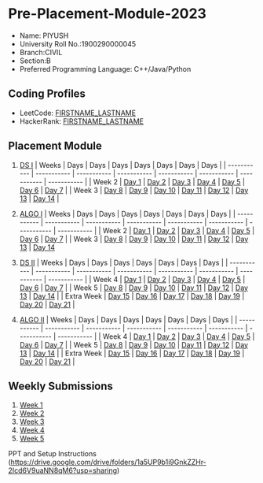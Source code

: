 # Pre-Placement-Module-2023

- Name: PIYUSH
- University Roll No.:1900290000045
- Branch:CIVIL
- Section:B
- Preferred Programming Language: C++/Java/Python

## Coding Profiles
- LeetCode: [FIRSTNAME_LASTNAME](https://leetcode.com/user1927hp/)
- HackerRank: [FIRSTNAME_LASTNAME](https://www.hackerrank.com/@piyush_1923ce102)

## Placement Module
1. [DS I](https://github.com/PIYUSH2408/Pre-Placement-Module-2023/tree/main/DS%20I)
    | Weeks | Days | Days | Days | Days | Days | Days | Days |
    | ----------- | ----------- | ----------- | ----------- | ----------- | ----------- | ----------- | ----------- | 
    | Week 2 | [Day 1](https://github.com/PIYUSH2408/Pre-Placement-Module-2023/tree/main/DS%20I/Day%201) | [Day 2](https://github.com/PIYUSH2408/Pre-Placement-Module-2023/tree/main/DS%20I/Day%202) | [Day 3](https://github.com/PIYUSH2408/Pre-Placement-Module-2023/tree/main/DS%20I/Day%203) | [Day 4](https://github.com/PIYUSH2408/Pre-Placement-Module-2023/tree/main/DS%20I/Day%204) | [Day 5](https://github.com/PIYUSH2408/Pre-Placement-Module-2023/tree/main/DS%20I/Day%205) | [Day 6](https://github.com/PIYUSH2408/Pre-Placement-Module-2023/tree/main/DS%20I/Day%206) | [Day 7](https://github.com/PIYUSH2408/Pre-Placement-Module-2023/tree/main/DS%20I/Day%207) |
    | Week 3 | [Day 8](https://github.com/PIYUSH2408/Pre-Placement-Module-2023/tree/main/DS%20I/Day%208) | [Day 9](https://github.com/PIYUSH2408/Pre-Placement-Module-2023/tree/main/DS%20I/Day%209) | [Day 10](https://github.com/PIYUSH2408/Pre-Placement-Module-2023/tree/main/DS%20I/Day%2010) | [Day 11](https://github.com/PIYUSH2408/Pre-Placement-Module-2023/tree/main/DS%20I/Day%2011) | [Day 12](https://github.com/PIYUSH2408/Pre-Placement-Module-2023/tree/main/DS%20I/Day%2012) | [Day 13](https://github.com/PIYUSH2408/Pre-Placement-Module-2023/tree/main/DS%20I/Day%2013) | [Day 14](https://github.com/PIYUSH2408/Pre-Placement-Module-2023/tree/main/DS%20I/Day%2014) |
    
2. [ALGO I](https://github.com/PIYUSH2408/Pre-Placement-Module-2023/tree/main/ALGO%20I)
    | Weeks | Days | Days | Days | Days | Days | Days | Days |
    | ----------- | ----------- | ----------- | ----------- | ----------- | ----------- | ----------- | ----------- |
    | Week 2 | [Day 1](https://github.com/PIYUSH2408/Pre-Placement-Module-2023/tree/main/ALGO%20I/Day%201) | [Day 2](https://github.com/PIYUSH2408/Pre-Placement-Module-2023/tree/main/ALGO%20I/Day%202) | [Day 3](https://github.com/PIYUSH2408/Pre-Placement-Module-2023/tree/main/ALGO%20I/Day%203) | [Day 4](https://github.com/PIYUSH2408/Pre-Placement-Module-2023/tree/main/ALGO%20I/Day%204) | [Day 5](https://github.com/PIYUSH2408/Pre-Placement-Module-2023/tree/main/ALGO%20I/Day%205) | [Day 6](https://github.com/PIYUSH2408/Pre-Placement-Module-2023/tree/main/ALGO%20I/Day%206) | [Day 7](https://github.com/PIYUSH2408/Pre-Placement-Module-2023/tree/main/ALGO%20I/Day%207) |
    | Week 3 | [Day 8](https://github.com/PIYUSH2408/Pre-Placement-Module-2023/tree/main/ALGO%20I/Day%208) | [Day 9](https://github.com/PIYUSH2408/Pre-Placement-Module-2023/tree/main/ALGO%20I/Day%209) | [Day 10](https://github.com/PIYUSH2408/Pre-Placement-Module-2023/tree/main/ALGO%20I/Day%2010) | [Day 11](https://github.com/PIYUSH2408/Pre-Placement-Module-2023/tree/main/ALGO%20I/Day%2011) | [Day 12](https://github.com/PIYUSH2408/Pre-Placement-Module-2023/tree/main/ALGO%20I/Day%2012) | [Day 13](https://github.com/PIYUSH2408/Pre-Placement-Module-2023/tree/main/ALGO%20I/Day%2013) | [Day 14](https://github.com/PIYUSH2408/Pre-Placement-Module-2023/tree/main/ALGO%20I/Day%2014)  
    
3. [DS II](https://github.com/PIYUSH2408/Pre-Placement-Module-2023/tree/main/DS%20II)
    | Weeks | Days | Days | Days | Days | Days | Days | Days |
    | ----------- | ----------- | ----------- | ----------- | ----------- | ----------- | ----------- | ----------- |
    | Week 4 | [Day 1](https://github.com/PIYUSH2408/Pre-Placement-Module-2023/tree/main/DS%20II/Day%201) | [Day 2](https://github.com/PIYUSH2408/Pre-Placement-Module-2023/tree/main/DS%20II/Day%202) | [Day 3](https://github.com/PIYUSH2408/Pre-Placement-Module-2023/tree/main/DS%20II/Day%203) | [Day 4](https://github.com/PIYUSH2408/Pre-Placement-Module-2023/tree/main/DS%20II/Day%204) | [Day 5](https://github.com/PIYUSH2408/Pre-Placement-Module-2023/tree/main/DS%20II/Day%205) | [Day 6](https://github.com/PIYUSH2408/Pre-Placement-Module-2023/tree/main/DS%20II/Day%206) | [Day 7](https://github.com/PIYUSH2408/Pre-Placement-Module-2023/tree/main/DS%20II/Day%207) | 
    | Week 5 | [Day 8](https://github.com/PIYUSH2408/Pre-Placement-Module-2023/tree/main/DS%20II/Day%208) | [Day 9](https://github.com/PIYUSH2408/Pre-Placement-Module-2023/tree/main/DS%20II/Day%209) | [Day 10](https://github.com/PIYUSH2408/Pre-Placement-Module-2023/tree/main/DS%20II/Day%2010) | [Day 11](https://github.com/PIYUSH2408/Pre-Placement-Module-2023/tree/main/DS%20II/Day%2011) | [Day 12](https://github.com/PIYUSH2408/Pre-Placement-Module-2023/tree/main/DS%20II/Day%2012) | [Day 13](https://github.com/PIYUSH2408/Pre-Placement-Module-2023/tree/main/DS%20II/Day%2013) | [Day 14](https://github.com/PIYUSH2408/Pre-Placement-Module-2023/tree/main/DS%20II/Day%2014) |
    | Extra Week | [Day 15](https://github.com/PIYUSH2408/Pre-Placement-Module-2023/tree/main/DS%20II/Day%2015) | [Day 16](https://github.com/PIYUSH2408/Pre-Placement-Module-2023/tree/main/DS%20II/Day%2016) | [Day 17](https://github.com/PIYUSH2408/Pre-Placement-Module-2023/tree/main/DS%20II/Day%2017) | [Day 18](https://github.com/PIYUSH2408/Pre-Placement-Module-2023/tree/main/DS%20II/Day%2018) | [Day 19](https://github.com/PIYUSH2408/Pre-Placement-Module-2023/tree/main/DS%20II/Day%2019) | [Day 20](https://github.com/PIYUSH2408/Pre-Placement-Module-2023/tree/main/DS%20II/Day%2020) | [Day 21](https://github.com/PIYUSH2408/Pre-Placement-Module-2023/tree/main/DS%20II/Day%2021) |
    
4. [ALGO II](https://github.com/PIYUSH2408/Pre-Placement-Module-2023/tree/main/ALGO%20II)
    | Weeks | Days | Days | Days | Days | Days | Days | Days |
    | ----------- | ----------- | ----------- | ----------- | ----------- | ----------- | ----------- | ----------- |
    | Week 4 | [Day 1](https://github.com/PIYUSH2408/Pre-Placement-Module-2023/tree/main/ALGO%20II/Day%201) | [Day 2](https://github.com/PIYUSH2408/Pre-Placement-Module-2023/tree/main/ALGO%20II/Day%202) | [Day 3](https://github.com/PIYUSH2408/Pre-Placement-Module-2023/tree/main/ALGO%20II/Day%203) | [Day 4](https://github.com/PIYUSH2408/Pre-Placement-Module-2023/tree/main/ALGO%20II/Day%204) | [Day 5](https://github.com/PIYUSH2408/Pre-Placement-Module-2023/tree/main/ALGO%20II/Day%205) | [Day 6](https://github.com/PIYUSH2408/Pre-Placement-Module-2023/tree/main/ALGO%20II/Day%206) | [Day 7](https://github.com/PIYUSH2408/Pre-Placement-Module-2023/tree/main/ALGO%20II/Day%207) |
    | Week 5 | [Day 8](https://github.com/PIYUSH2408/Pre-Placement-Module-2023/tree/main/ALGO%20II/Day%208) | [Day 9](https://github.com/PIYUSH2408/Pre-Placement-Module-2023/tree/main/ALGO%20II/Day%209) | [Day 10](https://github.com/PIYUSH2408/Pre-Placement-Module-2023/tree/main/ALGO%20II/Day%2010) | [Day 11](https://github.com/PIYUSH2408/Pre-Placement-Module-2023/tree/main/ALGO%20II/Day%2011) | [Day 12](https://github.com/PIYUSH2408/Pre-Placement-Module-2023/tree/main/ALGO%20II/Day%2012) | [Day 13](https://github.com/PIYUSH2408/Pre-Placement-Module-2023/tree/main/ALGO%20II/Day%2013) | [Day 14](https://github.com/PIYUSH2408/Pre-Placement-Module-2023/tree/main/ALGO%20II/Day%2014) |
    | Extra Week | [Day 15](https://github.com/PIYUSH2408/Pre-Placement-Module-2023/tree/main/ALGO%20II/Day%2015) | [Day 16](https://github.com/PIYUSH2408/Pre-Placement-Module-2023/tree/main/ALGO%20II/Day%2016) | [Day 17](https://github.com/PIYUSH2408/Pre-Placement-Module-2023/tree/main/ALGO%20II/Day%2017) | [Day 18](https://github.com/PIYUSH2408/Pre-Placement-Module-2023/tree/main/ALGO%20II/Day%2018) | [Day 19](https://github.com/PIYUSH2408/Pre-Placement-Module-2023/tree/main/ALGO%20II/Day%2019) | [Day 20](https://github.com/PIYUSH2408/Pre-Placement-Module-2023/tree/main/ALGO%20II/Day%2020) | [Day 21](https://github.com/PIYUSH2408/Pre-Placement-Module-2023/tree/main/ALGO%20II/Day%2021) |

## Weekly Submissions
1. [Week 1](https://github.com/PIYUSH2408/Pre-Placement-Module-2023/tree/main/Weekly%20Submissions/Week%201)
2. [Week 2](https://github.com/PIYUSH2408/Pre-Placement-Module-2023/tree/main/Weekly%20Submissions/Week%202)
3. [Week 3](https://github.com/PIYUSH2408/Pre-Placement-Module-2023/tree/main/Weekly%20Submissions/Week%203)
4. [Week 4](https://github.com/PIYUSH2408/Pre-Placement-Module-2023/tree/main/Weekly%20Submissions/Week%204)
5. [Week 5](https://github.com/PIYUSH2408/Pre-Placement-Module-2023/tree/main/Weekly%20Submissions/Week%205)


PPT and Setup Instructions    
(https://drive.google.com/drive/folders/1a5UP9b1i9GnkZZHr-2Icd6V9uaNN8qM6?usp=sharing)
